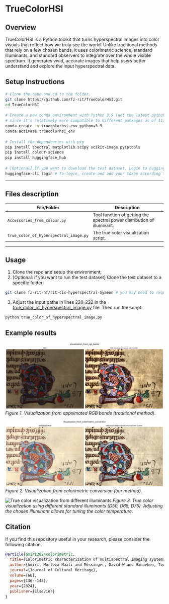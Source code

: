 # TrueColorHSI
## Overview
TrueColorHSI is a Python toolkit that turns hyperspectral images into color visuals that reflect how we truly see the world. Unlike traditional methods that rely on a few chosen bands, it uses colorimetric science, standard illuminants, and standard observers to integrate over the whole visible spectrum. It generates vivid, accurate images that help users better understand and explore the input hyperspectral data.


## Setup Instructions

```bash
# Clone the repo and cd to the folder.
git clone https://github.com/fz-rit/TrueColorHSI.git
cd TrueColorHSI

# Create a new conda environment with Python 3.9 (not the latest python), 
# since it's relatively more compatible to different packages as of 11/14/2024.
conda create -n truecolorhsi_env python=3.9
conda activate truecolorhsi_env

# Install the dependencies with pip
pip install spectral matplotlib scipy scikit-image pysptools
pip install colour-science
pip install huggingface_hub

# [Optional] If you want to download the test dataset. Login to huggingface
huggingface-cli login # To login, create and add your token according to the guide
```

---
## Files description
| File/Folder                         | Description |
|-------------------------------------|-------------|
| `Accessories_from_colour.py`        | Tool function of getting the spectral power distribution of illuminant. |
| `true_color_of_hyperspectral_image.py`           | The true color visualization script. |

---

## Usage
1) Clone the repo and setup the environment;
2) [Optional: if you want to run the test dataset] Clone the test dataset to a specific folder:
```bash
git clone fz-rit-hf/rit-cis-hyperspectral-Symeon # you may need to request for access. 
```
3) Adjust the input paths in lines 220-222 in the [true_color_of_hyperspectral_image.py](true_color_of_hyperspectral_image.py) file. Then run the script: 
```bash 
python true_color_of_hyperspectral_image.py
```

## Example results
![Visualization from RGB bands](outputs/Symeon/Visualization_from_rgb_bands.jpg)
*Figure 1. Visualization from appximated RGB bands (traditional method).*

![Visualization from colorimetric conversion](outputs/Symeon/Visualization_from_colorimetric_conversion.jpg)
*Figure 2. Visualization from colorimetric conversion (our method).*

![True color visualization from different illuminants](outputs/Symeon/Vis_from_different_illuminants.png)
*Figure 3. True color visualization using different standard illuminants (D50, D65, D75). Adjusting the chosen illuminant allows for tuning the color temperature.*



## Citation
If you find this repository useful in your research, please consider the following citation.
```bib
@article{amiri2024colorimetric,
  title={Colorimetric characterization of multispectral imaging systems for visualization of historical artifacts},
  author={Amiri, Morteza Maali and Messinger, David W and Hanneken, Todd R},
  journal={Journal of Cultural Heritage},
  volume={68},
  pages={136--148},
  year={2024},
  publisher={Elsevier}
}
```

